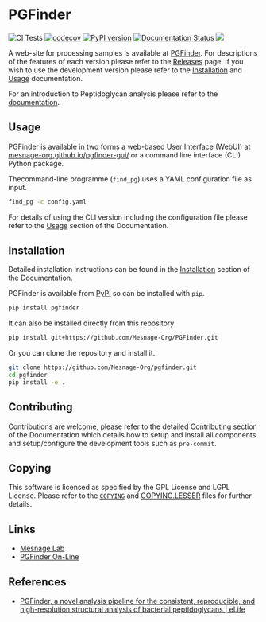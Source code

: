 # PGFinder

![CI Tests](https://github.com/Mesnage-Org/pgfinder/actions/workflows/ci-tests.yml/badge.svg)
[![codecov](https://codecov.io/gh/Mesnage-Org/pgfinder/branch/master/graph/badge.svg?token=5SM94G9Z6K)](https://codecov.io/gh/Mesnage-Org/pgfinder)
[![PyPI version](https://img.shields.io/pypi/v/pgfinder?color=blue)](https://pypi.org/project/pgfinder/)
[![Documentation Status](https://readthedocs.org/projects/pgfinder/badge/?version=latest)](https://pgfinder.readthedocs.io/en/latest/?badge=latest)
[![](https://img.shields.io/badge/ORDA--DOI-10.15131%2Fshef.data.20101751.v1-lightgrey)](https://doi.org/10.15131/shef.data.20101751.v1)

A web-site for processing samples is available at [PGFinder](https://mesnage-org.github.io/pgfinder-gui/). For
descriptions of the features of each version please refer to the
[Releases](https://github.com/Mesnage-Org/pgfinder/releases) page. If you wish to use the development version please
refer to the [Installation](https://mesnage-org.github.io/pgfinder/master/installation.html) and
[Usage](https://mesnage-org.github.io/pgfinder/master/usage.html) documentation.

For an introduction to Peptidoglycan analysis please refer to the
[documentation](https://pgfinder.readthedocs.io/en/latest/introduction.html).

## Usage

PGFinder is available in two forms a web-based User Interface (WebUI) at
[mesnage-org.github.io/pgfinder-gui/](https://mesnage-org.github.io/pgfinder-gui/) or a command line interface (CLI)
Python package.


Thecommand-line programme (`find_pg`) uses a YAML configuration file as input.

``` bash
find_pg -c config.yaml
```

For details of using the CLI version including the configuration file please refer to the
[Usage](https://pgfinder.readthedocs.io/en/latest/usage.html) section of the Documentation.

## Installation

Detailed installation instructions can be found in the
[Installation](https://pgfinder.readthedocs.io/en/latest/installation.html) section of the Documentation.

PGFinder is available from [PyPI](https://pypi.org/project/pgfinder/) so can be installed with `pip`.

``` bash
pip install pgfinder
```

It can also be installed directly from this repository

``` bash
pip install git+https://github.com/Mesnage-Org/PGFinder.git
```

Or you can clone the repository and install it.

``` bash
git clone https://github.com/Mesnage-Org/pgfinder.git
cd pgfinder
pip install -e .
```

## Contributing

Contributions are welcome, please refer to the detailed
[Contributing](https://pgfinder.readthedocs.io/en/latest/contributing.html) section of the Documentation which
details how to setup and install all components and setup/configure the development tools such as `pre-commit`.

## Copying

This software is licensed as specified by the GPL License and LGPL License. Please refer to the
[`COPYING`](https://github.com/Mesnage-Org/pgfinder/blob/master/COPYING) and
[COPYING.LESSER](https://github.com/Mesnage-Org/pgfinder/blob/master/COPYING.LESSER) files for further details.

## Links

* [Mesnage Lab](https://mesnagelab.weebly.com/)
* [PGFinder On-Line](https://mesnage-org.github.io/pgfinder-gui/)

## References

* [PGFinder, a novel analysis pipeline for the consistent, reproducible, and high-resolution structural analysis of bacterial peptidoglycans | eLife](https://elifesciences.org/articles/70597)
